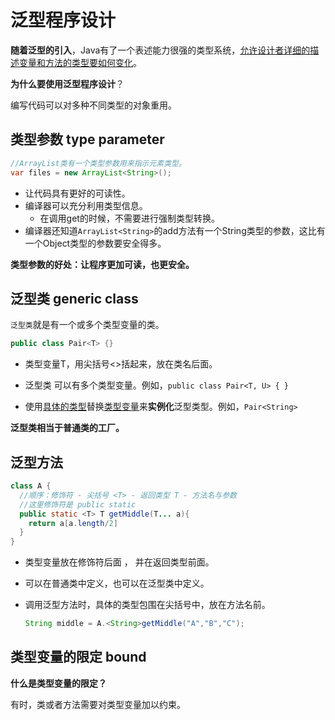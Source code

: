 # 泛型程序设计

**随着泛型的引入**，Java有了一个表述能力很强的类型系统，<u>允许设计者详细的描述变量和方法的类型要如何变化</u>。



**为什么要使用泛型程序设计**？

编写代码可以对多种不同类型的对象重用。



##  类型参数 type parameter

```java
//ArrayList类有一个类型参数用来指示元素类型。
var files = new ArrayList<String>();
```

- 让代码具有更好的可读性。
- 编译器可以充分利用类型信息。
  - 在调用get的时候，不需要进行强制类型转换。
- 编译器还知道`ArrayList<String>`的add方法有一个String类型的参数，这比有一个Object类型的参数要安全得多。

**类型参数的好处：让程序更加可读，也更安全。**



## 泛型类 generic class

`泛型类`就是有一个或多个类型变量的类。

```java
public class Pair<T> {}
```

- 类型变量T，用尖括号<>括起来，放在类名后面。
- 泛型类 可以有多个类型变量。例如，`public class Pair<T, U> { }`

- 使用<u>具体的类型</u>替换<u>类型变量</u>来**实例化**泛型类型。例如，`Pair<String>`

**泛型类相当于普通类的工厂。**



## 泛型方法

```java
class A {
  //顺序：修饰符 - 尖括号 <T> - 返回类型 T - 方法名与参数
  //这里修饰符是 public static
  public static <T> T getMiddle(T... a){
    return a[a.length/2]
  }
}
```

- 类型变量放在修饰符后面 ， 并在返回类型前面。

- 可以在普通类中定义，也可以在泛型类中定义。

- 调用泛型方法时，具体的类型包围在尖括号中，放在方法名前。

  ```java
  String middle = A.<String>getMiddle("A","B","C");
  ```



## 类型变量的限定 bound

**什么是类型变量的限定？**

有时，类或者方法需要对类型变量加以约束。




